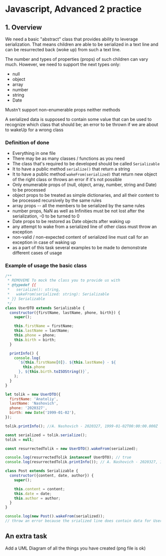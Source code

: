 # Javascript, Advanced 2 practice

## 1. Overview

We need a basic "abstract" class that provides ability to leverage serialization. That means children are able to be
serialized in a text line and can be resurrected back (woke up) from such a text line.

The number and types of properties (props) of such children can vary much. However, we need to support the next types only:

- null
- object
- array
- number
- string
- Date

Mustn't support non-enumerable props neither methods

A serialized data is supposed to contain some value that can be used to recognize which class that should be; an error to be thrown if we are about to wakeUp for a wrong class

### Definition of done

- Everything in one file
- There may be as many classes / functions as you need
- The class that's required to be developed should be called `Serializable`
- It to have a public method `serialize()` that return a string
- It to have a public method `wakeFrom(serialized)` that return new object of the right class or throws an error if it's not possible
- Only enumerable props of (null, object, array, number, string and Date) to be processed
- object props to be treated as simple dictionaries, and all their content to be processed recursively by the same rules
- array props -- all the members to be serialized by the same rules
- number props, NaN as well as Infinities must be not lost after the serialization, -0 to be turned to 0
- Date props to be restored as Date objects after waking up
- any attempt to wake from a serialized line of other class must throw an exception
- non-valid / non-expected content of serialized line must call for an exception in case of waking up
- as a part of this task several examples to be made to demonstrate different cases of usage

### Example of usage the basic class

```javascript
/**
 * REMOVEME To mock the class you to provide us with
 * @typedef {{
 *   serialize(): string,
 *   wakeFrom(serialized: string): Serializable
 * }} Serializable
 */
class UserDTO extends Serializable {
  constructor({firstName, lastName, phone, birth}) {
    super();

    this.firstName = firstName;
    this.lastName = lastName;
    this.phone = phone;
    this.birth = birth;
  }

  printInfo() {
    console.log(
      `${this.firstName[0]}. ${this.lastName} - ${
        this.phone
      }, ${this.birth.toISOString()}`,
    );
  }
}

let tolik = new UserDTO({
  firstName: 'Anatoliy',
  lastName: 'Nashovich',
  phone: '2020327',
  birth: new Date('1999-01-02'),
});

tolik.printInfo(); //A. Nashovich - 2020327, 1999-01-02T00:00:00.000Z

const serialized = tolik.serialize();
tolik = null;

const resurrectedTolik = new UserDTO().wakeFrom(serialized);

console.log(resurrectedTolik instanceof UserDTO); // true
console.log(resurrectedTolik.printInfo()); // A. Nashovich - 2020327, 1999-01-02T00:00:00.000Z

class Post extends Serializable {
  constructor({content, date, author}) {
    super();

    this.content = content;
    this.date = date;
    this.author = author;
  }
}

console.log(new Post().wakeFrom(serialized));
// throw an error because the srialized line does contain data for User class
```

## An extra task

Add a UML Diagram of all the things you have created (png file is ok)
